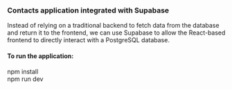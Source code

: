 ### Contacts application integrated with Supabase


Instead of relying on a traditional backend to fetch data from the database and return it to the frontend, we can use Supabase to allow the React-based frontend to directly interact with a PostgreSQL database.  

#### To run the application:
npm install  
npm run dev